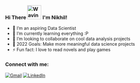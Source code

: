<h3 align="left">
    Hi There
    <img src="https://raw.githubusercontent.com/nixin72/nixin72/master/wave.gif" 
         alt="Waving hand animated gif"
         height="45"
         width="45" />
    I'm Nikhil!
</h3>

- 👀 I’m an aspiring Data Scientist
- 🌱 I’m currently learning everything :P
- 💞️ I’m looking to collaborate on cool data analysis projects
- 🥅 2022 Goals: Make more meaningful data science projects
- ⚡ Fun fact: I love to read novels and play games


<!-- Icons -->

[1.2]: https://img.shields.io/badge/nikhil.bhathi001@gmail.com-D14836?style=for-the-badge&logo=gmail&logoColor=white
[2.2]: https://img.shields.io/badge/nikhilbhathi-0077B5?style=for-the-badge&logo=linkedin&logoColor=white

<!-- Links to your social media accounts -->

[1]: nikhil.bhathi001@gmail.com
[2]: https://ca.linkedin.com/in/nikhilbhathi

<!-- ![Nikhil's GitHub stats](https://github-readme-stats.vercel.app/api?username=dsNikhilds&show_icons=true&theme=radical) -->


### Connect with me:

[![Gmail][1.2]][1]  [![LinkedIn][2.2]][2]
